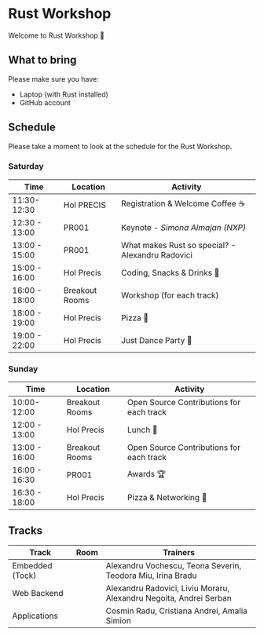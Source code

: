 # Rust Workshop

Welcome to Rust Workshop :crab:

## What to bring

Please make sure you have:
- Laptop (with Rust installed)
- GitHub account

## Schedule

Please take a moment to look at the schedule for the Rust Workshop.

### Saturday

| Time | Location | Activity |
|------|----------|----------|
|11:30- 12:30 | Hol PRECIS | Registration & Welcome Coffee :coffee: |
|12:30 - 13:00 | PR001 | Keynote - *Simona Almajan (NXP)* |
|13:00 - 15:00 | PR001 | What makes Rust so special? - Alexandru Radovici |
|15:00 - 16:00 | Hol Precis | Coding, Snacks & Drinks :tropical_drink: |
|16:00 - 18:00 | Breakout Rooms | Workshop (for each track) |
|18:00 - 19:00 | Hol Precis | Pizza :pizza: |
|19:00 - 22:00 | Hol Precis | Just Dance Party :partying_face: |

### Sunday

| Time | Location | Activity |
|------|----------|----------|
|10:00- 12:00 | Breakout Rooms | Open Source Contributions for each track  |
|12:00 - 13:00 | Hol Precis | Lunch :sandwich: |
|13:00 - 16:00 | Breakout Rooms | Open Source Contributions for each track |
|16:00 - 16:30 | PR001 | Awards :trophy: |
|16:30 - 18:00 | Hol Precis | Pizza & Networking :pizza: |

## Tracks

| Track | Room | Trainers |
|-------|------|----------|
| Embedded (Tock) | | Alexandru Vochescu, Teona Severin, Teodora Miu, Irina Bradu  |
| Web Backend | | Alexandru Radovici, Liviu Moraru, Alexandru Negoita, Andrei Serban |
| Applications | | Cosmin Radu, Cristiana Andrei, Amalia Simion |
